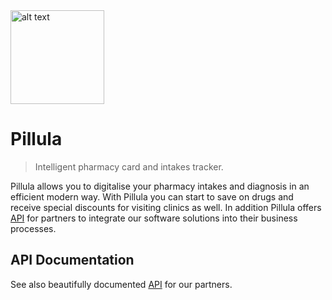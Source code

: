 <img width="150" height="150" alt="alt text" src="https://psv4.userapi.com/c848228/u200750608/docs/d10/1a38eab4fcfe/green.png?extra=4zPknNBlCGquOLHwt24U5iDh0KnL0StD9kZ52qziQGOT6AsISJT7gFj9E9zvFwYlWKtfaCD8CYdFi7Z4CE3XbuGxJraAGmnPjh__4O63NGjq1OTquBs5pWuxnxG97trAd35J2KBxIx3Awq2Aa6_A9zzesLk">

# Pillula
> Intelligent pharmacy card and intakes tracker.  


Pillula allows you to digitalise your pharmacy intakes and diagnosis in an efficient modern way. With Pillula you can start to save on drugs and receive special discounts for visiting clinics as well. In addition Pillula offers [API](https://documenter.getpostman.com/view/5101760/RzZ1r3Jn) for partners to integrate our software solutions into their business processes.

## API Documentation
See also beautifully documented [API](https://documenter.getpostman.com/view/5101760/RzZ1r3Jn) for our partners.
